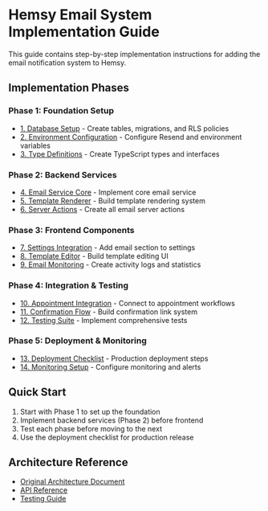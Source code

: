 # Hemsy Email System Implementation Guide

This guide contains step-by-step implementation instructions for adding the email notification system to Hemsy.

## Implementation Phases

### Phase 1: Foundation Setup

- [1. Database Setup](./1-database-setup.md) - Create tables, migrations, and RLS policies
- [2. Environment Configuration](./2-environment-configuration.md) - Configure Resend and environment variables
- [3. Type Definitions](./3-type-definitions.md) - Create TypeScript types and interfaces

### Phase 2: Backend Services

- [4. Email Service Core](./4-email-service-core.md) - Implement core email service
- [5. Template Renderer](./5-template-renderer.md) - Build template rendering system
- [6. Server Actions](./6-server-actions.md) - Create all email server actions

### Phase 3: Frontend Components

- [7. Settings Integration](./7-settings-integration.md) - Add email section to settings
- [8. Template Editor](./8-template-editor.md) - Build template editing UI
- [9. Email Monitoring](./9-email-monitoring.md) - Create activity logs and statistics

### Phase 4: Integration & Testing

- [10. Appointment Integration](./10-appointment-integration.md) - Connect to appointment workflows
- [11. Confirmation Flow](./11-confirmation-flow.md) - Build confirmation link system
- [12. Testing Suite](./12-testing-suite.md) - Implement comprehensive tests

### Phase 5: Deployment & Monitoring

- [13. Deployment Checklist](./13-deployment-checklist.md) - Production deployment steps
- [14. Monitoring Setup](./14-monitoring-setup.md) - Configure monitoring and alerts

## Quick Start

1. Start with Phase 1 to set up the foundation
2. Implement backend services (Phase 2) before frontend
3. Test each phase before moving to the next
4. Use the deployment checklist for production release

## Architecture Reference

- [Original Architecture Document](../email-system-architecture.md)
- [API Reference](./api-reference.md)
- [Testing Guide](./testing-guide.md)
